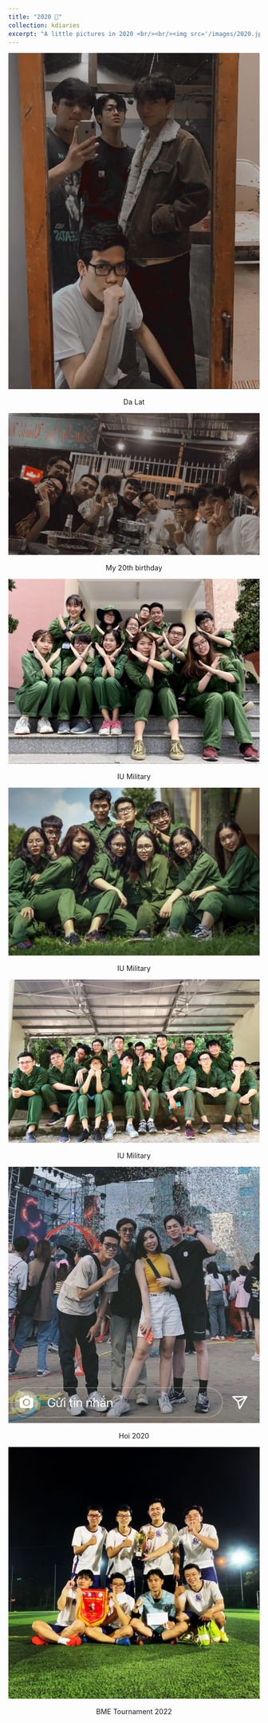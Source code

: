 ```yaml
---
title: "2020 🚀"
collection: kdiaries
excerpt: "A little pictures in 2020 <br/><br/><img src='/images/2020.jpg' width='70%'>"
---
```


<img src="/images/2020/dalat.jpg">
<p style="text-align: center;">Da Lat</p>

<img src="/images/2020/sinhnhat20.jpg">
<p style="text-align: center;">My 20th birthday</p>

<img src="/images/2020/mil3.jpg">
<p style="text-align: center;">IU Military</p>

<img src="/images/2020/mil2.jpg">
<p style="text-align: center;">IU Military</p>

<img src="/images/2020/mil1.jpg">
<p style="text-align: center;">IU Military</p>

<img src="/images/2020/hoi.jpg">
<p style="text-align: center;">Hoi 2020</p>

<img src="/images/2020/bmesport.jpg">
<p style="text-align: center;">BME Tournament 2022</p>
